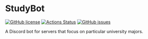 # StudyBot
[![GitHub license](https://img.shields.io/badge/license-Apache%202-blue.svg)](https://raw.githubusercontent.com/MitchTalmadge/StudyBot/master/LICENSE)
[![Actions Status](https://github.com/MitchTalmadge/StudyBot/workflows/CI/badge.svg)](https://github.com/MitchTalmadge/StudyBot/actions)
[![GitHub issues](https://img.shields.io/github/issues/MitchTalmadge/StudyBot.svg)](https://github.com/MitchTalmadge/StudyBot/issues)

A Discord bot for servers that focus on particular university majors.
